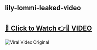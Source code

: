 ## lily-lommi-leaked-video 

# <h2><a href="http://freeplayer.one?title=lily-lommi-leaked-video&ref=21J">🔗 Click to Watch 👉🔴 VIDEO</a></h2>

<a href="http://freeplayer.one?title=lily-lommi-leaked-video&ref=21J" rel="nofollow" data-target="animated-image.originalLink"><img src="https://i.ibb.co.com/xMMVF88/686577567.gif" alt="Viral Video Original" style="max-width: 100%; display: inline-block;" data-target="animated-image.originalImage"></a>

